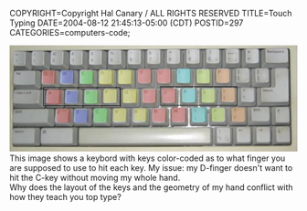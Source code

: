 COPYRIGHT=Copyright Hal Canary / ALL RIGHTS RESERVED
TITLE=Touch Typing
DATE=2004-08-12 21:45:13-05:00 (CDT)
POSTID=297
CATEGORIES=computers-code;

![[keyboard image]](/images/keyboard-touch-type.jpg)  
This image shows a keybord with keys color-coded as to what finger you are supposed to use to hit each key. My issue: my D-finger doesn't want to hit the C-key without moving my whole hand.  
Why does the layout of the keys and the geometry of my hand conflict with how they teach you top type?
